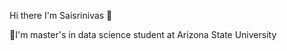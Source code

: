 Hi there I'm Saisrinivas 👋

🔮I'm master's in data science student at Arizona State University






